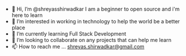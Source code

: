 - 👋 Hi, I’m @shreyasshirwadkar I am a beginner to open source and i'm here to learn 
- 👀 I’m interested in working in technology to help the world be a better place
- 🌱 I’m currently learning Full Stack Development
- 💞️ I’m looking to collaborate on any projects that can help me learn
- 📫 How to reach me ... shreyas.shirwadkar@gmail.com

<!---
shreyasshirwadkar/shreyasshirwadkar is a ✨ special ✨ repository because its `README.md` (this file) appears on your GitHub profile.
You can click the Preview link to take a look at your changes.
--->
